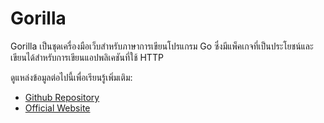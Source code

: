 # Gorilla

Gorilla เป็นชุดเครื่องมือเว็บสำหรับภาษาการเขียนโปรแกรม Go ซึ่งมีแพ็คเกจที่เป็นประโยชน์และเขียนได้สำหรับการเขียนแอปพลิเคชันที่ใช้ HTTP

ดูแหล่งข้อมูลต่อไปนี้เพื่อเรียนรู้เพิ่มเติม:

- [Github Repository](https://github.com/gorilla)
- [Official Website](https://www.gorillatoolkit.org/)
